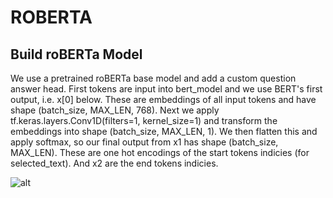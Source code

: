 
# ROBERTA

## Build roBERTa Model

We use a pretrained roBERTa base model and add a custom question answer head. First tokens are input into bert_model and we use BERT's first output, i.e. x[0] below. These are embeddings of all input tokens and have shape (batch_size, MAX_LEN, 768). Next we apply tf.keras.layers.Conv1D(filters=1, kernel_size=1) and transform the embeddings into shape (batch_size, MAX_LEN, 1). We then flatten this and apply softmax, so our final output from x1 has shape (batch_size, MAX_LEN). These are one hot encodings of the start tokens indicies (for selected_text). And x2 are the end tokens indicies.

![alt](https://pic3.zhimg.com/80/v2-dcb83ca651acc1c93c9c8f982ee4b67e_1440w.jpg)
